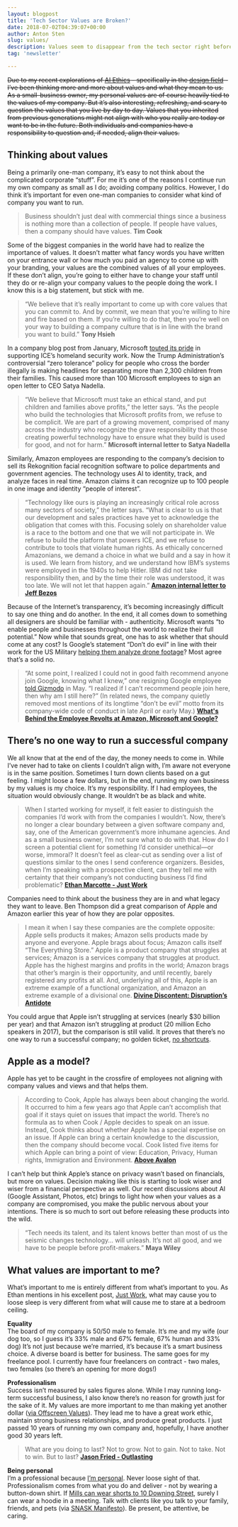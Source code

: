 ```yaml
---
layout: blogpost
title: 'Tech Sector Values are Broken?'
date: 2018-07-02T04:39:07+00:00
author: Anton Sten
slug: values/
description: Values seem to disappear from the tech sector right before our eyes and the employees are taking a stand ✊
tag: 'newsletter'

---
```


~~Due to my recent explorations of [AI Ethics](/ai-ethics/) - specifically in the [design field](/moral-implications-apps/) - I’ve been thinking more and more about values and what they mean to us. As a small-business owner, my personal values are of course heavily tied to the values of my company. But it’s also interesting, refreshing, and scary to question the values that you live by day to day. Values that you inherited from previous generations might not align with who you really are today or want to be in the future. Both individuals and companies have a responsibility to question and, if needed, align their values.~~


## Thinking about values

Being a primarily one-man company, it’s easy to not think about the complicated corporate “stuff”. For me it’s one of the reasons I continue run my own company as small as I do; avoiding company politics.  However, I do think it’s important for even one-man companies to consider what kind of company you want to run.

>Business shouldn’t just deal with commercial things since a business is nothing more than a collection of people. If people have values, then a company should have values.
**Tim Cook**

Some of the biggest companies in the world have had to realize the importance of values. It doesn’t matter what fancy words you have written on your entrance wall or how much you paid an agency to come up with your branding, your values are the combined values of all your employees. If these don’t align, you’re going to either have to change your staff until they do or re-align your company values to the people doing the work. I know this is a big statement, but stick with me.

>“We believe that it’s really important to come up with core values that you can commit to. And by commit, we mean that you’re willing to hire and fire based on them. If you’re willing to do that, then you’re well on your way to building a company culture that is in line with the brand you want to build.”
**Tony Hsieh**

In a company blog post from January, Microsoft [touted its pride](https://blogs.msdn.microsoft.com/azuregov/2018/01/24/federal-agencies-continue-to-advance-capabilities-with-azure-government/) in supporting ICE’s homeland security work. Now the Trump Administration’s controversial “zero tolerance” policy for people who cross the border illegally is making headlines for separating more than 2,300 children from their families. This caused more than 100 Microsoft employees to sign an open letter to CEO Satya Nadella.

>“We believe that Microsoft must take an ethical stand, and put children and families above profits,” the letter says. “As the people who build the technologies that Microsoft profits from, we refuse to be complicit. We are part of a growing movement, comprised of many across the industry who recognize the grave responsibility that those creating powerful technology have to ensure what they build is used for good, and not for harm.”
**Microsoft internal letter to Satya Nadella**

Similarly, Amazon employees are responding to the company’s decision to sell its Rekognition facial recognition software to police departments and government agencies. The technology uses AI to identity, track, and analyze faces in real time. Amazon claims it can recognize up to 100 people in one image and identity “people of interest”.

>“Technology like ours is playing an increasingly critical role across many sectors of society,” the letter says. “What is clear to us is that our development and sales practices have yet to acknowledge the obligation that comes with this. Focusing solely on shareholder value is a race to the bottom and one that we will not participate in. We refuse to build the platform that powers ICE, and we refuse to contribute to tools that violate human rights. As ethically concerned Amazonians, we demand a choice in what we build and a say in how it is used. We learn from history, and we understand how IBM’s systems were employed in the 1940s to help Hitler. IBM did not take responsibility then, and by the time their role was understood, it was too late. We will not let that happen again.”
**[Amazon internal letter to Jeff Bezos](https://www.scribd.com/document/382334740/Dear-Jeff)**

Because of the Internet’s transparency, it’s becoming increasingly difficult to say one thing and do another. In the end, it all comes down to something all designers are should be familiar with - authenticity. Microsoft wants “to enable people and businesses throughout the world to realize their full potential.” Now while that sounds great, one has to ask whether that should come at any cost? Is Google’s statement “Don’t do evil” in line with their work for the US Military [helping them analyze drone footage](https://www.engadget.com/2018/03/06/google-is-helping-us-military-train-ai-to-study-drone-footage/)? Most agree that’s a solid no.

>“At some point, I realized I could not in good faith recommend anyone join Google, knowing what I knew,” one resigning Google employee [told Gizmodo](https://gizmodo.com/google-employees-resign-in-protest-against-pentagon-con-1825729300) in May. “I realized if I can’t recommend people join here, then why am I still here?” (In related news, the company quietly removed most mentions of its longtime “don’t be evil” motto from its company-wide code of conduct in late April or early May.)
**[What's Behind the Employee Revolts at Amazon, Microsoft and Google?](https://www.entrepreneur.com/article/315795)**


## There’s no one way to run a successful company

We all know that at the end of the day, the money needs to come in. While I’ve never had to take on clients I couldn’t align with, I’m aware not everyone is in the same position. Sometimes I turn down clients based on a gut feeling. I might loose a few dollars, but in the end, running my own business by my values is my choice. It’s my responsibility. If I had employees, the situation would obviously change. It wouldn’t be as black and white.

>When I started working for myself, it felt easier to distinguish the companies I’d work with from the companies I wouldn’t. Now, there’s no longer a clear boundary between a given software company and, say, one of the American government’s more inhumane agencies. And as a small business owner, I’m not sure what to do with that. How do I screen a potential client for something I’d consider unethical—or worse, immoral? It doesn’t feel as clear-cut as sending over a list of questions similar to the ones I send conference organizers. Besides, when I’m speaking with a prospective client, can they tell me with certainty that their company’s not conducting business I’d find problematic?
**[Ethan Marcotte - Just Work](https://ethanmarcotte.com/wrote/just-work/)**

Companies need to think about the business they are in and what legacy they want to leave. Ben Thompson did a great comparison of Apple and Amazon earlier this year of how they are polar opposites.

>I mean it when I say these companies are the complete opposite: Apple sells products it makes; Amazon sells products made by anyone and everyone. Apple brags about focus; Amazon calls itself “The Everything Store.” Apple is a product company that struggles at services; Amazon is a services company that struggles at product. Apple has the highest margins and profits in the world; Amazon brags that other’s margin is their opportunity, and until recently, barely registered any profits at all. And, underlying all of this, Apple is an extreme example of a functional organization, and Amazon an extreme example of a divisional one.
**[Divine Discontent: Disruption’s Antidote](https://stratechery.com/2018/divine-discontent-disruptions-antidote/)**

You could argue that Apple isn’t struggling at services (nearly $30 billion per year) and that Amazon isn’t struggling at product (20 million Echo speakers in 2017), but the comparison is still valid. It proves that there’s no one way to run a successful company; no golden ticket, [no shortcuts](https://seths.blog/2018/06/the-shortcut-crowd/).

## Apple as a model?

Apple has yet to be caught in the crossfire of employees not aligning with company values and views and that helps them.

>According to Cook, Apple has always been about changing the world. It occurred to him a few years ago that Apple can’t accomplish that goal if it stays quiet on issues that impact the world. There’s no formula as to when Cook / Apple decides to speak on an issue. Instead, Cook thinks about whether Apple has a special expertise on an issue. If Apple can bring a certain knowledge to the discussion, then the company should become vocal. Cook listed five items for which Apple can bring a point of view: Education, Privacy, Human rights, Immigration and Environment.
**[Above Avalon](https://www.aboveavalon.com)**

I can’t help but think Apple’s stance on privacy wasn’t based on financials, but more on values. Decision making like this is starting to look wiser and wiser from a financial perspective as well. Our recent discussions about AI (Google Assistant, Photos, etc) brings to light how when your values as a company are compromised, you make the public nervous about your intentions. There is so much to sort out before releasing these products into the wild.

>“Tech needs its talent, and its talent knows better than most of us the seismic changes technology… will unleash. It’s not all good, and we have to be people before profit-makers.”
**Maya Wiley**


## What values are important to me?

What’s important to me is entirely different from what’s important to you. As Ethan mentions in his excellent post, [Just Work](https://ethanmarcotte.com/wrote/just-work/), what may cause you to loose sleep is very different from what will cause me to stare at a bedroom ceiling.

**Equality**<br />
The board of my company is 50/50 male to female. It’s me and my wife (our dog too, so I guess it’s 33% male and 67% female, 67% human and 33% dog) It’s not just because we’re married, it’s because it’s a smart business choice. A diverse board is better for business. The same goes for my freelance pool. I currently have four freelancers on contract - two males, two females (so there’s an opening for more dogs!)

**Professionalism**<br />
Success isn’t measured by sales figures alone. While I may running long-term successful business, I also know there’s no reason for growth just for the sake of it. My values are more important to me than making yet another dollar ([via Offscreen Values](https://www.offscreenmag.com/about/purpose)). They lead me to have a great work ethic, maintain strong business relationships, and produce great products.  I just passed 10 years of running my own company and, hopefully, I have another good 30 years left.

>What are you doing to last? Not to grow. Not to gain. Not to take. Not to win. But to last?
**[Jason Fried - Outlasting](https://m.signalvnoise.com/outlasting-4dff3fb6aca7)**

**Being personal**<br />
I’m a professional because [I’m personal](/i-am-professional-because-i-am-personal/). Never loose sight of that. Professionalism comes from what you do and deliver - not by wearing a button-down shirt. If [Mills can wear shorts to 10 Downing Street](http://www.businessinsider.com/london-tech-entrepreneur-matt-miller-10-downing-street-shorts-founders-of-the-future-ed-vaizey-2016-3?r=UK&IR=T&IR=T), surely I can wear a hoodie in a meeting. Talk with clients like you talk to your family, friends, and pets (via [SNASK Manifesto](http://snask.com/about/#manifesto)). Be present, be attentive, be caring.
